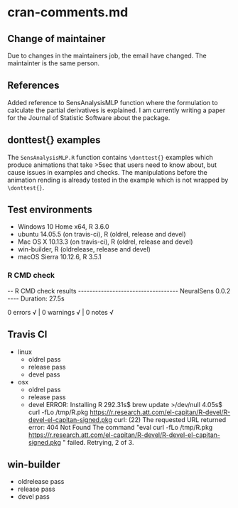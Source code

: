 # cran-comments.md

## Change of maintainer
Due to changes in the maintainers job, the email have changed. The maintainter is the same person.
                
## References
Added reference to SensAnalysisMLP function where the formulation to calculate the partial derivatives is explained.
I am currently writing a paper for the Journal of Statistic Software about the package.

## donttest{} examples

The `SensAnalysisMLP.R` function contains `\donttest{}` examples which produce animations that take >5sec that users need to know about, but cause issues in examples and checks. 
The manipulations before the animation rending is already tested in the example which is not wrapped by `\donttest{}`.


## Test environments
* Windows 10 Home x64, R 3.6.0
* ubuntu 14.05.5 (on travis-ci), R (oldrel, release and devel)
* Mac OS X 10.13.3 (on travis-ci), R (oldrel, release and devel)
* win-builder, R (oldrelease, release and devel)
* macOS Sierra 10.12.6, R 3.5.1

### R CMD check

-- R CMD check results ----------------------------------- NeuralSens 0.0.2 ----
Duration: 27.5s

0 errors √ | 0 warnings √ | 0 notes √


## Travis CI
- linux
    - oldrel pass
    - release pass
    - devel pass
- osx
    - oldrel pass
    - release pass
    - devel ERROR:
   Installing R
   292.31s$ brew update >/dev/null
   4.05s$ curl -fLo /tmp/R.pkg https://r.research.att.com/el-capitan/R-devel/R-devel-el-capitan-signed.pkg
   curl: (22) The requested URL returned error: 404 Not Found
   The command "eval curl -fLo /tmp/R.pkg https://r.research.att.com/el-capitan/R-devel/R-devel-el-capitan-signed.pkg " failed. Retrying, 2 of 3.

## win-builder
- oldrelease pass
- release pass
- devel pass